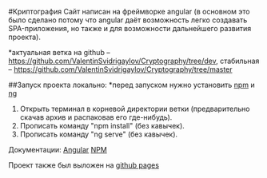 #Криптография
Сайт написан на фреймворке angular (в основном это было сделано потому что angular даёт возможность легко создавать SPA-приложения, но также и для возможности дальнейшего развития проекта).

*актуальная ветка на github – https://github.com/ValentinSvidrigaylov/Cryptography/tree/dev, стабильная – https://github.com/ValentinSvidrigaylov/Cryptography/tree/master

##Запуск проекта локально:
*перед запуском нужно установить [npm](https://nodejs.org/en/download) и [ng](https://github.com/angular/angular-cli/releases)
1. Открыть терминал в корневой директории ветки (предварительно скачав архив и распаковав его где-нибудь).
2. Прописать команду "npm install" (без кавычек).
3. Прописать команду "ng serve" (без кавычек).

Документации:
[Angular](https://angular.io/docs)
[NPM](https://docs.npmjs.com/)

Проект также был выложен на [github pages](https://valentinsvidrigaylov.github.io/Cryptography/)
